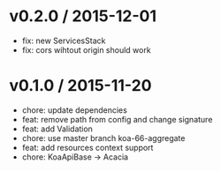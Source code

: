 
v0.2.0 / 2015-12-01
===================

  * fix: new ServicesStack
  * fix: cors wihtout origin should work

v0.1.0 / 2015-11-20
===================

  * chore: update dependencies
  * feat: remove path from config and change signature
  * feat: add Validation
  * chore: use master branch koa-66-aggregate
  * feat: add resources context support
  * chore: KoaApiBase -> Acacia
